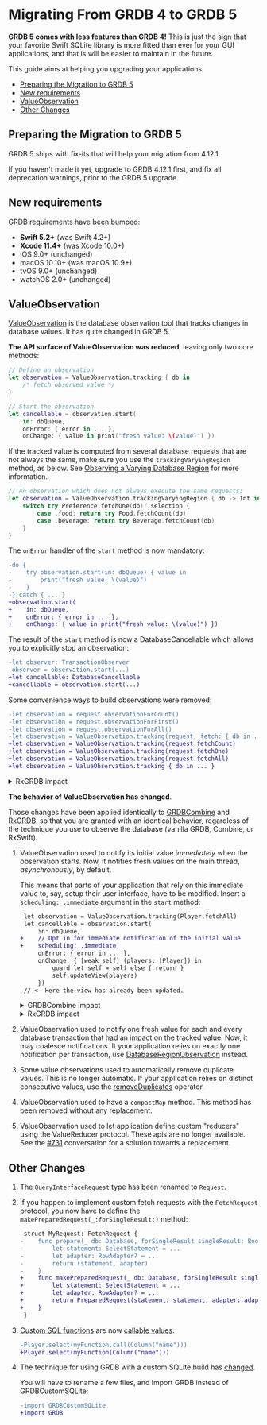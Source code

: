 Migrating From GRDB 4 to GRDB 5
===============================

**GRDB 5 comes with less features than GRDB 4!** This is just the sign that your favorite Swift SQLite library is more fitted than ever for your GUI applications, and that is will be easier to maintain in the future.

This guide aims at helping you upgrading your applications.

- [Preparing the Migration to GRDB 5](#preparing-the-migration-to-grdb-5)
- [New requirements](#new-requirements)
- [ValueObservation](#valueobservation)
- [Other Changes](#other-changes)


## Preparing the Migration to GRDB 5

GRDB 5 ships with fix-its that will help your migration from 4.12.1.

If you haven't made it yet, upgrade to GRDB 4.12.1 first, and fix all deprecation warnings, prior to the GRDB 5 upgrade.


## New requirements

GRDB requirements have been bumped:

- **Swift 5.2+** (was Swift 4.2+)
- **Xcode 11.4+** (was Xcode 10.0+)
- iOS 9.0+ (unchanged)
- macOS 10.10+ (was macOS 10.9+)
- tvOS 9.0+ (unchanged)
- watchOS 2.0+ (unchanged)


## ValueObservation

[ValueObservation] is the database observation tool that tracks changes in database values. It has quite changed in GRDB 5.

**The API surface of ValueObservation was reduced**, leaving only two core methods:

```swift
// Define an observation
let observation = ValueObservation.tracking { db in
    /* fetch observed value */
}

// Start the observation
let cancellable = observation.start(
    in: dbQueue,
    onError: { error in ... },
    onChange: { value in print("fresh value: \(value)") })
```

If the tracked value is computed from several database requests that are not always the same, make sure you use the `trackingVaryingRegion` method, as below. See [Observing a Varying Database Region] for more information.

```swift
// An observation which does not always execute the same requests:
let observation = ValueObservation.trackingVaryingRegion { db -> Int in
    switch try Preference.fetchOne(db)!.selection {
        case .food: return try Food.fetchCount(db)
        case .beverage: return try Beverage.fetchCount(db)
    }
}
```

The `onError` handler of the `start` method is now mandatory:

```diff
-do {
-    try observation.start(in: dbQueue) { value in
-        print("fresh value: \(value)")
-    }
-} catch { ... }
+observation.start(
+    in: dbQueue,
+    onError: { error in ... },
+    onChange: { value in print("fresh value: \(value)") })
```

The result of the `start` method is now a DatabaseCancellable which allows you to explicitly stop an observation:

```diff
-let observer: TransactionObserver
-observer = observation.start(...)
+let cancellable: DatabaseCancellable
+cancellable = observation.start(...)
```

Some convenience ways to build observations were removed:

```diff
-let observation = request.observationForCount()
-let observation = request.observationForFirst()
-let observation = request.observationForAll()
-let observation = ValueObservation.tracking(request, fetch: { db in ... })
+let observation = ValueObservation.tracking(request.fetchCount)
+let observation = ValueObservation.tracking(request.fetchOne)
+let observation = ValueObservation.tracking(request.fetchAll)
+let observation = ValueObservation.tracking { db in ... }
```

<details>
    <summary>RxGRDB impact</summary>

```diff
-request.rx.observeCount(in: dbQueue)
-request.rx.observeFirst(in: dbQueue)
-request.rx.observeAll(in: dbQueue)
+ValueObservation.tracking(request.fetchCount).rx.observe(in: dbQueue)
+ValueObservation.tracking(request.fetchOne).rx.observe(in: dbQueue)
+ValueObservation.tracking(request.fetchAll).rx.observe(in: dbQueue)
```

</details>

**The behavior of ValueObservation has changed**.

Those changes have been applied identically to [GRDBCombine] and [RxGRDB], so that you are granted with an identical behavior, regardless of the technique you use to observe the database (vanilla GRDB, Combine, or RxSwift).

1. ValueObservation used to notify its initial value *immediately* when the observation starts. Now, it notifies fresh values on the main thread, *asynchronously*, by default.
    
    This means that parts of your application that rely on this immediate value to, say, setup their user interface, have to be modified. Insert a `scheduling: .immediate` argument in the `start` method:
    
    ```diff
     let observation = ValueObservation.tracking(Player.fetchAll)
     let cancellable = observation.start(
         in: dbQueue,
    +    // Opt in for immediate notification of the initial value
    +    scheduling: .immediate,
         onError: { error in ... },
         onChange: { [weak self] (players: [Player]) in
             guard let self = self else { return }
             self.updateView(players)
         })
     // <- Here the view has already been updated.
    ```
    
    <details>
        <summary>GRDBCombine impact</summary>
    
    ```diff
     let observation = ValueObservation.tracking(Player.fetchAll)
     let cancellable = observation
         .publisher(in: dbQueue)
    +    // Opt in for immediate notification of the initial value
    +    .scheduling(.immediate)
         .sink(...)
    ```
    
    </details>
    
    <details>
        <summary>RxGRDB impact</summary>
    
    ```diff
     let observation = ValueObservation.tracking(Player.fetchAll)
     let disposable = observation
         .rx.observe(in: dbQueue)
    +    // Opt in for immediate notification of the initial value
    +    .scheduling(.immediate)
         .subscribe(...)
    ```
    
    </details>

2. ValueObservation used to notify one fresh value for each and every database transaction that had an impact on the tracked value. Now, it may coalesce notifications. It your application relies on exactly one notification per transaction, use [DatabaseRegionObservation] instead.

3. Some value observations used to automatically remove duplicate values. This is no longer automatic. If your application relies on distinct consecutive values, use the [removeDuplicates] operator.

4. ValueObservation used to have a `compactMap` method. This method has been removed without any replacement.

5. ValueObservation used to let application define custom "reducers" using the ValueReducer protocol. These apis are no longer available. See the [#731](https://github.com/groue/GRDB.swift/pull/731) conversation for a solution towards a replacement.


## Other Changes

1. The `QueryInterfaceRequest` type has been renamed to `Request`.

2. If you happen to implement custom fetch requests with the `FetchRequest` protocol, you now have to define the `makePreparedRequest(_:forSingleResult:)` method:
    
    ```diff
     struct MyRequest: FetchRequest {
    -    func prepare(_ db: Database, forSingleResult singleResult: Bool) throws -> (SelectStatement, RowAdapter?) {
    -        let statement: SelectStatement = ...
    -        let adapter: RowAdapter? = ...
    -        return (statement, adapter)
    -    }
    +    func makePreparedRequest(_ db: Database, forSingleResult singleResult: Bool) throws -> PreparedRequest
    +        let statement: SelectStatement = ...
    +        let adapter: RowAdapter? = ...
    +        return PreparedRequest(statement: statement, adapter: adapter)
    +    }
     }
    ```

3. [Custom SQL functions] are now [callable values](https://github.com/apple/swift-evolution/blob/master/proposals/0253-callable.md):
    
    ```diff
    -Player.select(myFunction.call(Column("name")))
    +Player.select(myFunction(Column("name")))
    ```

4. The technique for using GRDB with a custom SQLite build has [changed](CustomSQLiteBuilds.md).
    
    You will have to rename a few files, and import GRDB instead of GRDBCustomSQLite:
    
    ```diff
    -import GRDBCustomSQLite
    +import GRDB
    ```

[ValueObservation]: ../README.md#valueobservation
[DatabaseRegionObservation]: ../README.md#databaseregionobservation
[RxGRDB]: http://github.com/RxSwiftCommunity/RxGRDB
[GRDBCombine]: http://github.com/groue/GRDBCombine
[Observing a Varying Database Region]: ../README.md#observing-a-varying-database-region
[removeDuplicates]: ../README.md#valueobservationremoveduplicates
[Custom SQL functions]: ../README.md#custom-sql-functions
